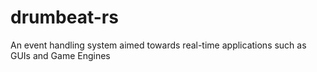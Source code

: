 # drumbeat-rs
An event handling system aimed towards real-time applications such as GUIs and Game Engines
